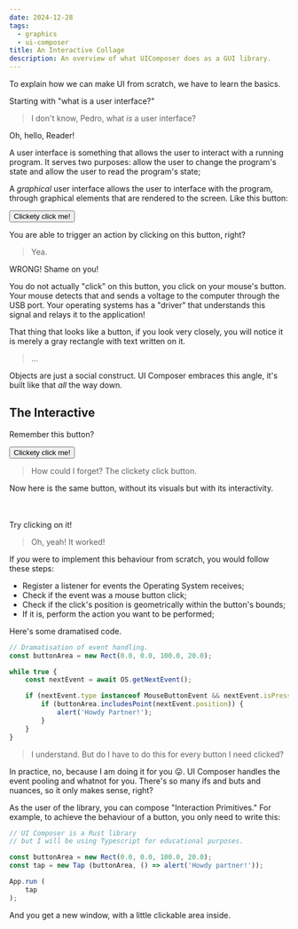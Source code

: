 ```yaml
---
date: 2024-12-28
tags:
  - graphics
  - ui-composer
title: An Interactive Collage
description: An overview of what UIComposer does as a GUI library.
---
```

To explain how we can make UI from scratch, we have to learn the basics.

Starting with "what is a user interface?"

> I don't know, Pedro, what _is_ a user interface?

Oh, hello, Reader!

A user interface is something that allows the user to interact with a running program. It serves two purposes: allow the user to change the program's state and allow the user to read the program's state;

A _graphical_ user interface allows the user to interface with the program, through graphical elements that are rendered to the screen. Like this button:

<button onclick="alert('Howdy partner!')">Clickety click me!</button>

You are able to trigger an action by clicking on this button, right?

> Yea.

WRONG! Shame on you!

You do not actually "click" on this button, you click on your mouse's button. Your mouse detects that and sends a voltage to the computer through the USB port. Your operating systems has a "driver" that understands this signal and relays it to the application!

That thing that looks like a button, if you look very closely, you will notice it is merely a gray rectangle with text written on it.

> ...

Objects are just a social construct. UI Composer embraces this angle, it's built like that _all_ the way down.
## The Interactive

Remember this button?

<button onclick="alert('Howdy partner!')">Clickety click me!</button>

> How could I forget? The clickety click button.

Now here is the same button, without its visuals but with its interactivity.

<button onclick="alert('Howdy partner!')" style="opacity:0;">Clickety click me!</button>

Try clicking on it!

> Oh, yeah! It worked!

If _you_ were to implement this behaviour from scratch, you would follow these steps:
- Register a listener for events the Operating System receives;
- Check if the event was a mouse button click;
- Check if the click's position is geometrically within the button's bounds;
- If it is, perform the action you want to be performed;

Here's some dramatised code.

```typescript
// Dramatisation of event handling.
const buttonArea = new Rect(0.0, 0.0, 100.0, 20.0);

while true {
	const nextEvent = await OS.getNextEvent();

	if (nextEvent.type instanceof MouseButtonEvent && nextEvent.isPressed) {
		if (buttonArea.includesPoint(nextEvent.position)) {
			alert('Howdy Partner!');
		}
	}
}
```

> I understand. But do I have to do this for every button I need clicked?

In practice, no, because I am doing it for you 😛. UI Composer handles the event pooling and whatnot for you. There's so many ifs and buts and nuances, so it only makes sense, right?

As the user of the library, you can compose "Interaction Primitives." For example, to achieve the behaviour of a button, you only need to write this:

```typescript
// UI Composer is a Rust library
// but I will be using Typescript for educational purposes.

const buttonArea = new Rect(0.0, 0.0, 100.0, 20.0);
const tap = new Tap (buttonArea, () => alert('Howdy partner!'));

App.run (
	tap
);
```

And you get a new window, with a little clickable area inside.

<div class="window">
	<input type="button" value="Button" onclick="alert('Howdy partner!')" style="width:100%; height: 100%; opacity: 0.0;"/>
</div>

> Oh, that's much simpler!

Pay attention to how to add the `tap` to the window, you pass it _as a value_, instead of calling `appendChild`.

This is important. It's what allows you to create "Components" in this manner:

```typescript
// This is a component! It's just a function that returns UI!
function Button(rect, callback) {
	return new Tap(rect, callback)
}

App.run(
	Button (
		new Rect(0.0, 0.0, 100.0, 20.0), // rect
		() => alert("Howdy partner!")    // callback
	),
)
```

> Oh!!!

But, hey, let's pretend for a second that you are the one writing this library. For `App.run`, it will receive our UI as the parameter.

```typescript
class App {
	static run(ui: UI) {
		while(true) {
			const nextEvent = await OS.getNextEvent();
			// Handle events here.
		}
	}
}

interface UI {}
```

> How does it know what to do when an event arrives?

It does not, knowing how to handle the event is actually a responsibility of the UI.

```typescript
class App {
	static run(ui: UI) {
		while(true) {
			const nextEvent = await OS.getNextEvent();
			ui.handleUIEvent(nextEvent);
		}
	}
}

interface UI {
	handleUIEvent(event: UIEvent): void;
}
```

We can create `Tap` as a `UI` that has an implementation of `handle_ui_event`.

```typescript
class Tap implements UI {
	rect: Rect;
	action: () => void;

	constructor(rect: Rect, action: () => void) {
		this.rect = rect;
		this.action = action;
	}

	handleUIEvent(event: UIEvent) {
		if (event.type instanceof MouseButtonEvent && event.isPressed) {
			if (this.rect.includesPoint(event.position)) {
				self.action.call();
			}
		}
	}
}
```

> Oh, so the code for handling a click gets self-contained entirely within `Tap`, and I don't have to look at it ever again.

Yep. Now on to visuals!
## The Collage

Here are the button's visuals. A gray rectangle and text saying "Clickety click me!" overlayed on top:

<button disabled>Clickety click me!</button>

> Let me guess the steps...
>
> Render a gray rectangle... then just draw text on top.

"Just draw text" would make a graphics developer foam at the mouth...

> I mean, it's just a bunch of small shapes, can't be that hard!

Let's just focus on everything that isn't text for now.

The digital canvas of your screen, is a big rectangular "fabric" made of tiny little parts that can change colour individually. These picture elements (short: pixels) are what we will ultimately render all our graphics onto.

> Are you really gonna tell me what a "pixel" is?

Yes!

Pixels are easily modifiable by changing some memory sitting somewhere. They are layed down in the one-dimensional memory left to right, then top to bottom, the same way letters flow in a paragraph of text.

<blockquote style="display:flex;flex-direction:row;gap:1em;">
<style>
	img {
		image-rendering:pixelated;
		min-width: 64px;
	}
</style>
<img src="./assets/8by8img.png"/>
	<div>[ Red, Yellow, Cyan, Green, Pink, Purple, Blue, Navy, Dark Gray, Light Gray, Darkish Light Gray, Lime, Pink, ... ]</div>
</blockquote>

> Yes Pedro do tell me what a pixel is...

_Patience..._

Drawing something like, say, a gray rectangle, would just be a matter of addressing each pixel one by one and changing its value.

```typescript
let image: MemoryBuffer = ...;
let rect = Rectangle { x: 0, y: 0, width: 100, height: 20 };

for y in (rect.y..(rect.y + rect.height)) {
	for x in (rect.x..(rect.x + rect.width)) {
		image[x + y * image.width] = Color::gray();
	}
}
```

> I see...

Now... your computer's _Central Processing Unit (CPU)_ is very powerful, yes. [It can modify millions of pixels in a tenth of a second](https://play.rust-lang.org/?version=stable&mode=debug&edition=2021&gist=840c89a3b505da2d0f4915692483cdba).

But if we want to draw an app in 60 FPS, we have short of sixteen milliseconds to not only _draw_ to the screen, but calculate the colours, layout, state, everything.

The flaw of the CPU is that it executes instructions one after the other. And that is a shame, because the code to paint one pixel is independent from the code to paint other pixels.

> What if we use multi-threading? Like, with a quad-core processor.

Then you get to be four times faster.

> Oh. Uh... what if we could get a big bucket of paint and throw at the screen...

Sure!

> What?

Consider this: "what if we had LESS powerful computation cores but had thousands of them?"

That would be what we call a _Graphics Processing Unit._

Like I said, GPUs are less powerful than CPUs per computing core, but they have the capability to interact with every pixel all at once, cutting rendering time by orders of magnitude. Like throwing a bucket of paint at the screen.

Instead of writing the pixel filling code ourselves, we talk to the GPU through a graphics library (_OpenGL_, _Vulkan_, _DirectX_, _Metal_) and tell it to do that work for us.

And it looks _kind of_ like this:

```typescript
// Highly paraphrased
const shader = "#version 300 void main() {drawMyStuffPleaseThanks();}";
const rect = new Rect(0, 0, 100, 20);
const params = { color: new Color(0.5, 0.5, 0.5) };
const screen: MemoryBuffer = ...;

// The GPU has its own memory;
// we need to copy our geometry data
// to a buffer in the GPU.
const geometry_gpu: GPUMemoryBuffer = ...;
const screen_gpu: GPUMemoryBuffer = ...;

vkMakePipeline(rect, shader);
...
vkCopyBuffer(rect, geometry_gpu);
vkYouWillRenderThisGeometry(geometry_gpu);
vkYouWillRenderItWithTheseParameters(params);
vkRenderMyRects();
vkCopyBuffer(screen_gpu, screen);
...
```

> Um, Okay, What? What is this?

Yeah, okay, this might look a slightly more verbose, but it is just some pseudo-code. I can assure you that, in practice, it is much, much, **much** more verbose.

Graphic libraries like _Vulkan_ try to give you as much control of the GPU as they can by letting you change state, rendering modes, allocate buffers, configuring the rendering pipeline to your need. The cost of all that freedom is having to be explicit about every step of the way. But the reward is that now things that would take seconds take milliseconds.

Silver lining is, a lot of it only needs to be done once. For example, once you have set up a GPU program, allocated the memory buffers, etc, you can reuse a lot of that work for the next frame.

> So, you would only need to create the buffers once.... And the pipeline, too... and then for the rest of the program you just keep calling `vkRenderMyRects()`...

Yes. And of course, send some new data whenever anything changes.

> Wait a second!

Hm?

> You just told me that copying data from place to place with the CPU is slow... but to render things with the GPU you need to copy the data to it every frame.

Well-

> If you have one rectangle, sure, that's just a few bytes... but if you have a million...

Very perceptive. The first good thing is, you don't have to send new geometry for _every_ rectangle. They all have the same geometry.

One of my favourite things GPUs can do is _Instanced Drawing_, where you specify a geometry once and draw it like, a million times by just saying:

```typescript
vkCmdDrawIndexed(like, a million times);
```

> Oh!

Yeah! With this, you can draw not just rectangles, but _entire worlds_ interactively.

> Like Minecraft!

Yeah! Like... Minecraft, sure. Imagine how many rectangles a Minecraft world has to render! It is a lot! In the case of UI, we have an advantage though. Because UI is 2D and elements sit in nested boxes, if something changes, we need not re-render the entire screen, but only the area that changed... in which case we only send over the positions and colours of the rectangles that changed.

> Woah! That's great! I sure hope I never have to write any of that!

Haha! Fair.

Here is how you would specify you want a rectangle to be drawn in UI Composer.

```typescript
let rect = new Rect(0.0, 0.0, 100.0, 20.0).with_color(Color.GRAY);
//   ^? Graphic

App.run(
	rect
)
```

> Oh. Just like the "tap."

Yes.

> Wait, I can understand that! I guess the `UI` interface that we made earlier would have a method for handling the GPU interaction...

```typescript
class App {
	static run(ui: UI) {
		while(true) {
			const nextEvent = await OS.getNextEvent();
			ui.handleUIEvent(nextEvent);
			ui.redraw();
		}
	}
}

interface UI {
	handleUIEvent(event: UIEvent): void;
	redraw(): void;
}
```

> Yeah, that makes sense! It looks very simple.

It is actually nothing like that, but let's not worry about that for now!

> What??

Really, we will get there!

The important part is that you can create components by aggregating primitives.

```typescript
function Button (rect, text, action): UI {
	return [
		rect.with_color(Color.GRAY),
		new Tap(rect, action),
	]
}

// Then, to use it:

App.run(
	Button(
		new Rect(0, 0, 100, 20),
		() => alert('Hello, there!'),
	)
)
```

> Oh, the title of this post makes sense now! Yeah this looks rad- WAIT.

Hm?

> This makes no sense at all! Shouldn't the function return `Array<UI>`?
> I thought it was a typo at first, but you did not even rewrite the `App.run` code to handle multiple elements?

Oh, the return type is correct. We just need to make sure that any `Array<UI>` also implements `UI`.

> You can't??? implement an interface for Array??? That's a type from the standard library!

Not in typescript, no, but UI Composer is written in _Rust_. In Rust, we can implement interfaces for anything. Kinda like this:

```typescript
impl interface for Array<UI> {
	handleUIEvent(event): void {
		for (const item of this) {
			item.handleUIEvent(event);
		}
	}

	redraw(): void {
		// Likewise...
	}
}
```

> A- ah...

If that's too weird, for now, you can pretend I added special handling in `App.run` for arrays. But the distinction between JS and Rust will become important in later blog posts.

> I do like how you can achieve some good rendering with not that many layers of abstraction. It feels... lightweight.

And still capable of doing everything a more powerful library can do. And then do it faster.

I am talking about digital audio workstations, code editors, painting programs...
## Adding State
If you have a button in a [**retained** mode](https://en.wikipedia.org/wiki/Retained_mode) UI, like in a browser with _HTML_, or in _GTK_ or _QT_, and you want to create elements, you need to... well, _create_ elements, and then "configure" them so they work together.

Consider the case of having a button making an element appear or disappear.

<blockquote style="display:flex; gap:1em;">
	<input id="btn" type="button" value="Show"/>
	<div id="element" style="visibility:hidden;">Hello there!</div>
	<script>
		let visible = false;
		let element = document.querySelector("#element");
		let btn = document.querySelector("#btn");
		btn.onclick= function() {
			visible = !visible;
			element.style.visibility = visible ? "visible" : "hidden";
			btn.value = visible ? "Hide" : "Show";
		};
	</script>
</blockquote>

You need to not only create the elements, but weave them together in how their states alter their visuals.

```typescript
//Pseudo-code
let body = ...;
let visible = false;
let element = document.createElement("div");
let button = document.createElement("button");

body.appendChild(element);
body.appendChild(button);

element.style.visibility = "hidden";
button.value = "Show";

button.onClick = () => {
    visible = !visible;
	element.style.visibility = visible ? "visible" : "hidden";
	button.value = visible ? "Hide" : "Show";
}
```

> Now that you mentioned "creating big apps," I can see that writing all the updating code yourself can get cumbersome.

Cumbersome, prone to error, and requires you to _create_ elements that exist in memory...

Now check out the **immediate** mode equivalent.

```typescript
const visible = false;

function RenderUI() {
	Begin();
    if (Button(visible ? "Hide" : "Show")) {
        visible = !visible;
    }
    if (visible) {
        Text("Hello there!");
    }
	End();
}

```

> WHOA.

I know, right? Notice that you also never do _create_ elements.

> No? What does `Text` do?

Well, it does _not_ create an element. There is no "object" that sits in memory can be manipulated by you and whatnot. Basically, if the `Text()` function gets called in a frame, it means a little text exists in that frame. If it is not called, it does not exist. Same for the button.

> Oh, let me guess: if the button was pressed in that frame, the call to `Button(...)`, will return true?

Yes.

> It's so much less code!

Yeah! Because there is no code here that tells the UI how to update. When a change happens, it simply redraws the entire window from scratch. Possibly every frame.
<span style="opacity:0.2;">There are some optimisations, some good cache, but it still not suited for huge UI loads.</span>

For UI Composer, however, I wanted to have fine grained awareness of what can change what, when and how, so I can choose to re-render optimally.

> How do you know exactly what to re-render?

Well, the user tells me.

> So... like the cumbersome example you showed???

Uh- um- well, yeah but, like, with a different API, this complexity can be managed nicely by using Functional Programming!!!

> I don't think I want to be writing some esoteric math-thingy. I've tried looking at Haskell code before and my brain just could not understand it.

Funny you say that, since all the UI Composer user code I showed so far is functional.

> Huh?

What I mean by functional programming is... you do not just call a function to add a component... you _return_ it.

```typescript
function ShowAndHide(): UI {
	const rect = ...;
	const isVisible = false;

	return [
		Button(
			rect,
			isVisible ? "Hide" : "Show",
			() => isVisible = !isVisible,
		),
		isVisible ? Text(rect.translated(...), "Hello, there!") : []
	];
}
```

> As if "functional programming" is just "returning things instead of calling functions that do things."

Yes! That's exactly what it is.

> Really?

Yes!

> Have I been scared of this the whole time?

😛

> But even if you do return the UI, would this not still require redrawing the entire screen every time the variable changes?

Patience!
Here is how we make the UI know what reacts to what.

```typescript
function ShowAndHide(): UI {
	const rect = ...;
	const isVisibleState = new Editable(false);
	//          ^? Editable<bool>

	return isVisibleState.map((isVisible) => [
		Button(
			rect,
			isVisible ? "Hide" : "Show",
			() => isVisibleState.set(!isVisible),
		),
		isVisible ? Text(rect, "Hello, there!") : []
	]);
}
```

> Of course it was gonna get more complicated!

Haha.

> Let's see... you changed `isVisible` to `isVisibleState` which is now of type `Editable<bool>`... whatever that is.
>
> And you wrapped the UI part inside `isVisibleState.map(...)`.

Yep, `Editable`, is a monad that adds reactivity to a value.

> Monad? What? I don't... You lied to me! What is this!

You _also_ know what monads are! Consider this typescript code where you get a number and convert it to a string:

```typescript
function getSomeNumber(): number {
  ...
}

let num = getSomeNumber();
//   ^? number
let string = num.toString();
//   ^? string
```

> Okay, so you have a number then you convert it into a string.

Now suppose that this function _takes_ a while to complete. Maybe because it reads a file or does a `fetch` call to some API.

> That would make it `async`!

```typescript
async function getSomeNumber(): Promise<number> {
  ...
}
  ```

More specifically, it will no longer return `number`, but `Promise<number>`. But now we can not call `toString()` on the result to get our stringified number anymore.

> Which makes semantic sense, because the number isn't necessarily "here" yet.

Yes. But what if we want to specify what to do when the number comes in advance?

> We'd use `.then` with a callback that tells you what to do with the number that will arrive.

```typescript
let num_promise = getSomeNumber();
//     ^? Promise<number>
let string_promise = num_promise.then( num => num.toString() );
//     ^? Promise<string>
```

> Yeah, like that.

Then, we can pass `string_promise` forth for doing more transformations on it until eventually something `await`s it.

Now imagine this. What if this number that _will_ arrive... could arrive _more than once_?

> Oh.

Such construct is what we call a "Signal."

```typescript
function getSomeNumberState(): Signal<number> {
  ...
}

let numSignal = getSomeNumberSignal();
let stringSignal = numSignal.map( num => num.toString() );
```

> Oh my 😮.

Likewise, `string_state` is passed forth until eventually something `await`s it.

By mapping on the `Signal<String>` there you can eventually get a `Signal<LayoutItem>`. If you give UI Composer a `Signal<LayoutItem>` it will "await" it. Every time this Signal "resolves" with new UI, UI Composer will re-render it.

```typescript
let label = stringSignal.map( string => Text( string ) )
```

And it would re-render _only_ the UI the signal resolved with, not the whole screen.

> !!!
>
> So this allows you to tell exactly what part of the UI changed.

Yes.

> Bring me the reactive ShowAndHide component again.

```typescript
function ShowAndHide(): UI {
	const rect = ...;
	const isVisibleState = new Editable(false);
	//          ^? Editable<bool>

	return isVisibleState.map((isVisible) => [
		Button(
			rect,
			isVisible ? "Hide" : "Show",
			() => isVisibleState.set(!isVisible),
		),
		isVisible ? Text(rect.translated(...), "Hello, there!") : []
	]);
}
```

> Okay, let's see.
> So Editable is a `Signal`. This code returns a `Signal<UI>`, which, I assume also implements `UI`.

Yes.

> Because it is a Signal, it can notify the App, whenever it resolves, that it has to redraw part of the screen, that is, with the UI it resolved with.

Yep.

> Oh, and whenever you call `.set` on it, it triggers a new "resolve" of the state!!!

Exactly!

And, by the way, since "state" is a first-class value now, we can do things like returning it from a function and have potentially thousands of UI items reacting to it each on their own, without manually writing every interaction.

> There's one thing I don't understand though...

*sigh...*

> Hey, don't get mad at me! You're literally the one writing my dialogue lines!

> So far, whenever you've drawn an element, like a Button, you've passed a variable named `rect` to it. Do I have to manually specify the exact pixel coordinates of where I want my button to be?

Yeah, no, in UI Composer you just pass the Button without a rect.

```typescript
App.run(
	Button(() => alert('Hello, there!'))
)
```

The UI you pass to `App.run` is layed out into a "container," and when you put a Button on it, it makes the button fill the whole window.

<div class="window">
	<input type="button" value="Button" onclick="alert('Hello there!')" style="width:100%; height: 100%; background-color: #ddd;"/>
</div>

> Wait... like you said, there's no "Button" element created...

Yes...

> So, how can the window resize the button? Doesn't the call to `Button` just return a `UI`? The library can't even introspect inside of the button to change it!

I've been waiting for us to get here.

Hear this... instead of returning UI straight up... the Button will return a _closure_ that returns UI.

> A closure?

A function.

> A function returning a function???

Yep! That's called a _Higher Order Function_, and is very common in functional programming.

```typescript
function Button(action): (rect: Rect) => UI {
	return (rect) => [
		rect.with_color(Color.GRAY),
		new Tap(rect, action),
	]
}
```

> WOAH.

In the library, actually, the inner closure can receive more than just `rect` from is parents, for example: theme (light or dark mode), gaps, locale, layout direction, user handedness...

```typescript
function Button(action): (hx: ParentHints) => UI {
	return (hx: ParentHints) => [
		hx.rect.with_color(Color.GRAY),
		new Tap(hx.rect, action),
	]
}
```

When you call `Button(...)`, what you are passing as a parameter to `App.run` is that inner closure. Every time the window resizes itself, it calls the closure to get new UI.

> This is great! What if I _don't_ want my Button to be Window-sized, though.

You can add containers between it and the window. A component, of course, is also just a higher order function.

In Standard UI, one of the design systems built on top of UI Composer, you have `Center`.

```typescript
App.run(
	Center (
		Button(() => alert('Hello, there!'))
	)
)
```

<div class="window" style="display: flex; align-items: center; justify-content: center;">
	<input type="button" value="Button" onclick="alert('Hello there!')" style="background-color:#ddd;"/>
</div>

> How does the window know that it now needs to centre the button?

It does not. In fact, it can not even "see" the button.

> Huh?

The window makes the `Center` component fill the entire window. Then, `Center`, centres the button by calling `lay` with a new rect.

```typescript
// A Container is a component that takes
// a component (which is a higher order function).
// It is a Higher Order Component.
function Center(item: LayoutItem): LayoutItem {
	return (hints: ParentHints) =>
		item.call({
			...hints,
			rect: hints.rect
					.center()
					.asRect()
					.withSizeCentered(/* The button size */)
		})
}
```

> Do the other hints cascade downwards, like with CSS?

Yes! A Container will usually modify one of the hints and pass the rest of them to its children unchanged.

> What if I want to lay out several buttons side to side?

You use an other container. Like `Row`.

```typescript
App.run(
	Row (
		Button(() => alert('Hello, there!')),
		Button(() => alert('Hello, there!')),
	)
)
```

Fun fact! Like all the components in Standard UI, `Row` is semantic by default! Instead of laying down elements "left to right," it lays them down in "Writing Order."

Because of `ParentHints`, it is aware of the current layout direction, and can lay the elements down right to left when you inform the `App` of a new locale.

> Interesting!

<div class="window" style="display: flex;">
	<input type="button" value="Button" onclick="alert('Hello there!')" style="background-color:#ddd; height: 100%;"/>
	<input type="button" value="Button" onclick="alert('Hello there!')" style="background-color:#ddd; height: 100%;"/>
</div>

> Wait! How does the `Row` know to put one button besides the other? It would need to know the size that the first button occupies... but the `Button(...)` call only returns a function.

If only we could add metadata to functions...

> Woah! Can we do that???

No. <span style="opacity: 0.2;">Thankfully.</span>

We will stop returning a closure and start returning an object instead. This object will contain two fields:

- The closure that returns UI;
- Some metadata;

> Child hints!

Yes!

```typescript
interface LayoutItem {
	hints: ChildHints;
	lay(hx: ParentHints): UI;
}

interface ChildHints {
	minimumSize: Size;
	naturalSize: Size;
	// ...
}

function Button (action): LayoutItem (
	return {
		hints: { minimumSize: ..., naturalSize: ... },
		lay: (hx: ParentHints) => [
			hx.rect.withColor(Color.GRAY),
			new Tap(hx.rect.translated(...), action),
		]
	}
)
```

> Oh... so `Row` receives two `LayoutItem`s. It reads the size of one, then it takes that into account when calling `lay` for the next one.

Hm. Interestingly, you did not question if child hints cascade...

> They do?

Yes! They cascade _upwards_. A container like `Center` is a `LayoutItem`, right? It has child hints of its own. It defines its minimum size as being the minimum size of its child.

> And Row defines its minimum size as being... the sum of the minimum sizes of the children!

Yes! Plus the gap, if there is one. And when laying items out, a container will _never_ force an element past its minimum size.

> And a container will never _be_ layed out past _its_ minimum size?

Yes! Even the window can never shrink past the minimum size of its child.

> So overflow is impossible!!!

Yes!

As long as you implement `Button` to respect the bounds of its `ParentHints`, overflow is impossible.

If you do want a component to hold more items than it should, you can opt _in_ to some specific way of achieving that.

```typescript
App.run (
	Scroll (
		Row (
			// Add as many buttons as you want!
		)
	)
)
```

This is what I meant by _soundness_ in my previous post. The behaviour of the UI is predictable down to the pixel.

> CSS could never!!!

Finally, let's replicate the "ShowAndHide" example with all that we learned.

```typescript
function ShowAndHide(): LayoutItem {
	const rect = ...;
	const isVisibleState = new Editable(false);

	return isVisibleState.map((isVisible) => Row(
		Button(
			() => isVisibleState.set(!isVisible),
		),
		isVisible
			? Text("Hello, there!")
			: []
	));
}

function Button(action): LayoutItem (
	return {
		hints: { minimumSize: ..., naturalSize: ... },
		lay: (hx: ParentHints) => [
			hx.rect.withColor(Color.GRAY),
			new Tap(hx.rect, action),
		]
	}
)
```

<div class="window" style="display: flex;">
	<input type="button" value="Button" onclick="this.parentElement.querySelector('span').classList.toggle('hidden')" style="background-color:#ddd; height: 100%;"/>
	<span class="hidden" style="user-select: none;">Hello there!</span>
	<style>.hidden { display: none; }</style>
</div>

Want to know the best part? Because UI Composer is written in Rust, all of these closures, objects and functions that would make a JavaScript program slow, incur no cost -- they are Zero-Cost abstractions.

So, in the end, the UI you write gets compiled to, essentially, the equivalent of you having written the OpenGL/Vulkan/Metal commands yourself.
## Conclusion
So, now you know the basic premise behind the UI Composer API.

Next week, I'll enter in more detail regarding _how exactly_ to use UI Composer concepts to make GUIs that scale. I'll introduce _Resources_, the _Editor Pattern_, _Meta-Components_ and Animation maths.

Until then!
